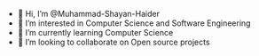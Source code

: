- 👋 Hi, I’m @Muhammad-Shayan-Haider
- 👀 I’m interested in Computer Science and Software Engineering
- 🌱 I’m currently learning Computer Science
- 💞️ I’m looking to collaborate on Open source projects
